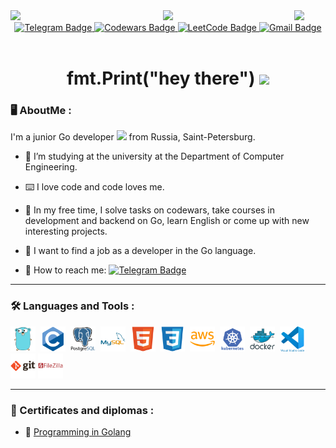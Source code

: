 <div width="100%" align="center">
  <img align="left" src="https://media.giphy.com/media/QssGEmpkyEOhBCb7e1/giphy.gif" width="50"/>
  <img align="right" src="https://media.giphy.com/media/bx3Cvt88j7PtM4SOaS/giphy.gif" width="50"/>
</div>

<div id="header" align="center">
  <img src="https://media.giphy.com/media/Ll22OhMLAlVDb8UQWe/giphy.gif" width="150"/>
</div>

<div id="badges" align="center">  
  <a href="https://t.me/sal123t">
    <img src="https://img.shields.io/badge/Telegram-blue?style=for-the-badge&logo=Telegram&logoColor=white" alt="Telegram Badge"/>
  </a>
  <a href="https://www.codewars.com/users/sal123t">
    <img src="https://img.shields.io/badge/CodeWars-red?style=for-the-badge&logo=CodeWars&logoColor=white" alt="Codewars Badge"/>
  </a>
  <a href="https://leetcode.com/sal123t/">
    <img src="https://img.shields.io/badge/leetcode-red?style=for-the-badge&logo=leetcode&logoColor=white" alt="LeetCode Badge"/>
  </a>
  <a href="mailto:ivan.orshk@gmail.com">
    <img src="https://img.shields.io/badge/Gmail-blue?style=for-the-badge&logo=Gmail&logoColor=red" alt="Gmail Badge"/>
  </a>
</div>

<div width="100%" align="center">
  <img src="https://komarev.com/ghpvc/?username=TwilightSparkly&style=flat-square&color=blue" alt=""/>
</div>

<div width="100%" align="center">
  <h1>
    fmt.Print("hey there")
    <img src="https://media.giphy.com/media/v0dGnTDFgEr68myH0C/giphy.gif" width="50"/>
  </h1>
</div>

### :desktop_computer: AboutMe :

I'm a junior Go developer <img src="https://media.giphy.com/media/VFHpBIMdOWteabwcdb/giphy.gif" width="30"> from Russia, Saint-Petersburg.

- :floppy_disk: I’m studying at the university at the Department of Computer Engineering.

- :keyboard: I love code and code loves me.

- :electric_plug: In my free time, I solve tasks on codewars, take courses in development and backend on Go, learn English or come up with new interesting projects.

- :briefcase: I want to find a job as a developer in the Go language.

- :calling: How to reach me: [![Telegram Badge](https://img.shields.io/badge/-sal123t-blue?style=flat&logo=Telegram&logoColor=white)](https://t.me/stensh1)

---

### :hammer_and_wrench: Languages and Tools :
<div>
  <img src="https://github.com/devicons/devicon/blob/master/icons/go/go-original.svg" title="Go" alt="Go" width="40" height="40"/>&nbsp;
  <img src="https://github.com/devicons/devicon/blob/master/icons/c/c-original.svg" title="C" alt="C" width="40" height="40"/>&nbsp;
  <img src="https://github.com/devicons/devicon/blob/master/icons/postgresql/postgresql-original-wordmark.svg" title="Postgresql" alt="Postgresql" width="40" height="40"/>&nbsp;
  <img src="https://github.com/devicons/devicon/blob/master/icons/mysql/mysql-original-wordmark.svg" title="Mysql" alt="Mysql" width="40" height="40"/>&nbsp;
  <img src="https://github.com/devicons/devicon/blob/master/icons/html5/html5-original.svg" title="HTML5" alt="HTML" width="40" height="40"/>&nbsp;
  <img src="https://github.com/devicons/devicon/blob/master/icons/css3/css3-original.svg" title="CSS3" alt="CSS3" width="40" height="40"/>&nbsp;
  <img src="https://github.com/devicons/devicon/blob/master/icons/amazonwebservices/amazonwebservices-plain-wordmark.svg" title="AWS" alt="AWS" width="40" height="40"/>&nbsp;
  <img src="https://github.com/devicons/devicon/blob/master/icons/kubernetes/kubernetes-plain-wordmark.svg" title="kubernetes" alt="kubernetes" width="40" height="40"/>&nbsp;
  <img src="https://github.com/devicons/devicon/blob/master/icons/docker/docker-original-wordmark.svg" title="Docker" alt="Docker" width="40" height="40"/>&nbsp;
  <img src="https://github.com/devicons/devicon/blob/master/icons/vscode/vscode-original-wordmark.svg"  title="VSCode" alt="VSCode" width="40" height="40"/>&nbsp;
  <img src="https://github.com/devicons/devicon/blob/master/icons/git/git-original-wordmark.svg" title="Git" alt="Git" width="40" height="40"/>
  <img src="https://github.com/devicons/devicon/blob/master/icons/filezilla/filezilla-plain-wordmark.svg" title="Filezilla" alt="Filezilla" width="40" height="40"/>
</div>

---

### :scroll: Certificates and diplomas : 
- :page_facing_up: <a href="https://stepik.org/cert/1559110">Programming in Golang</a>
